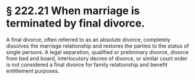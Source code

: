 # § 222.21   When marriage is terminated by final divorce.

A final divorce, often referred to as an absolute divorce, completely dissolves the marriage relationship and restores the parties to the status of single persons. A legal separation, qualified or preliminary divorce, divorce from bed and board, interlocutory decree of divorce, or similar court order is not considered a final divorce for family relationship and benefit entitlement purposes.




